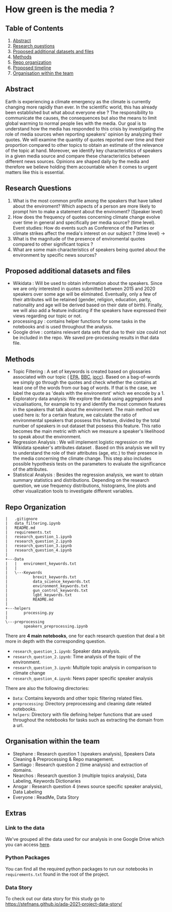 # How green is the media ?

## Table of Contents
1. [Abstract](#Abstract)
2. [Research questions](#Research_questions)
3. [Proposed additional datasets and files](#Proposed_additional_datasets_and_files)
4. [Methods](#Methods)
5. [Repo organization](#Repo_organization)
5. [Proposed timeline](#Proposed_timeline)
6. [Organisation within the team](#Organisation_within_the_team)

## Abstract <a name="Abstract"></a>
Earth is experiencing a climate emergency as the climate is currently changing more rapidly than ever. In the scientific world, this has already been established but what about everyone else ? The responsibility to communicate the causes, the consequences but also the means to limit global warming to normal people lies with the media. Our goal is to understand how the media has responded to this crisis by investigating the role of media sources when reporting speakers' opinion by analyzing their quotes. We will examine the quantity of quotes reported over time and their proportion compared to other topics to obtain an estimate of the relevance of the topic at hand. Moreover, we identify key characteristics of speakers in a given media source and compare these characteristics between different news sources. Opinions are shaped daily by the media and therefore we believe holding them accountable when it comes to urgent matters like this is essential. 


## Research Questions <a name="Research_questions"></a>
1. What is the most common profile among the speakers that have talked about the enviroment? Which aspects of a person are more likely to prompt him to make a statement about the enviroment? (Speaker level)
2. How does the frequency of quotes concerning climate change evolve over time in general and specifically per media source? (time level). Event studies: How do events such as Conference of the Parties or climate strikes affect the media's interest on our subject ? (time level) -> 
3. What is the magnitude of the presence of enviromental quotes compared to other significant topics ?
5. What are some main characteristics of speakers being quoted about the environment by specific news sources?

## Proposed additional datasets and files <a name="Proposed_additional_datasets_and_files"></a>
- Wikidata : Will be used to obtain information about the speakers. Since we are only interested in quotes submitted between 2015 and 2020 speakers over some age will be eliminated. Eventually, only a few of their attributes will be retained (gender, religion, education, party, nationality and age will be derived based on their date of birth). Finally, we will also add a feature indicating if the speakers have expressed their views regarding our topic or not.
- processing.py : contains helper functions for some tasks in the notebooks and is used throughout the analysis.
- Google drive : contains relevant data sets that due to their size could not be included in the repo. We saved pre-processing results in that data file.

## Methods <a name="Methods"></a>
- Topic Filtering      : A set of keywords is created based on glossaries associated with our topic ( [EPA](https://19january2017snapshot.epa.gov/climatechange/glossary-climate-change-terms_.html), [BBC](https://www.bbc.com/news/science-environment-11833685), [ipcc](https://www.ipcc.ch/sr15/chapter/glossary/)). Based on a bag-of-words we simply go through the quotes and check whether the contains at least one of the words from our bag of words. If that is the case, we label the quote as 'deals with the environemnt' which we encode by a 1.  
- Exploratory data analysis: We explore the data using aggregations and vizualisations, for example to try and identify the most common features in the speakers that talk about the environment. The main method we used here is: for a certain feature, we calculate the ratio of environmental speakers that possess this feature, divided by the total number of speakers in out dataset that possess this feature. This ratio becomes the main metric with which we measure a speaker's likelihood to speak about the environment.
- Regression Analysis  : We will implement logistic regression on the Wikidata speaker's attributes dataset . Based on this analysis we will try to understand the role of their attributes (age, etc.) to their presence in the media concerning the climate change. This step also includes possible hypothesis tests on the parameters to evaluate the significance of the attributes.
- Statistical Analysis : Besides the regression analysis, we want to obtain summary statistics and distributions. Depending on the research question, we use frequency distributions, histograms, line plots and other visualization tools to investigate different variables.

## Repo Organization <a name="Repo_organization"></a>
```
|   .gitignore
|   data_filtering.ipynb
|   README.md
|   requirements.txt
|   research_question_1.ipynb
|   research_question_2.ipynb
|   research_question_3.ipynb
|   research_question_4.ipynb
|   
+---Data
|   |   enviroment_keywords.txt
|   |   
|   \---Keywords
|           brexit_keywords.txt
|           data_science_keywords.txt
|           environment_keywords.txt
|           gun_control_keywords.txt
|           lgbt_keywords.txt
|           README.md
|           
+---helpers
|       processing.py
|       
\---preprocessing
        speakers_preprocessing.ipynb

```
There are **4 main notebooks**, one for each research question that deal a bit more in depth with the corresponding question. 
- `research_question_1.ipynb`: Speaker data analysis.
- `research_question_2.ipynb`: Time analysis of the topic of the environment.
- `research_question_3.ipynb`: Multiple topic analysis in comparison to climate change
- `research_question_4.ipynb`: News paper specific speaker analysis

There are also the following directories:
- `Data`: Contains keywords and other topic filtering related files.
- `preprocessing`: Directory preprocessing and cleaning date related notebooks.
- `helpers`: Directory with file defining helper functions that are used throughout the notebooks for tasks such as extracting the domain from a url.

## Organisation within the team <a name="Organisation_within_the_team"></a>
- Stephane : Research question 1 (speakers analysis), Speakers Data Cleaning & Preprocessing & Repo management.
- Santiago : Research question 2 (time analysis) and extraction of domains.  
- Nearchos : Research question 3 (multiple topics analysis), Data Labeling, Keywords Dictionaries
- Ansgar   : Research question 4 (news source specific speaker analysis), Data Labeling
- Everyone : ReadMe, Data Story 




## Extras

### Link to the data
We've grouped all the data used for our analysis in one Google Drive which you can access [here](https://drive.google.com/drive/folders/14G9_lLPwmoQB343QE1sMTtHhNjgqD2am?usp=sharing).

### Python Packages
You can find all the required python packages to run our notebooks in `requirements.txt` found in the root of the project.

### Data Story
To check out our data story for this study go to https://stefnans.github.io/ada-2021-project-data-story/

